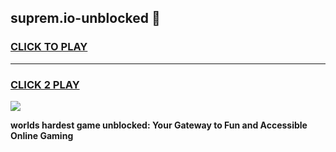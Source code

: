 
## suprem.io-unblocked 👋
<h3>
<a href="https://premium.freeplayer.one?title=suprem.io-unblocked&ref=14F">CLICK TO PLAY</a></h3>
<hr>

<h3>
<a href="https://premium.freeplayer.one?title=suprem.io-unblocked&ref=14F">CLICK 2 PLAY</a>
  
</h3>

<a href="https://premium.freeplayer.one?title=suprem.io-unblocked&ref=12F/"><img src="https://clearcache.store/games.png"></a>


**worlds hardest game unblocked: Your Gateway to Fun and Accessible Online Gaming**
